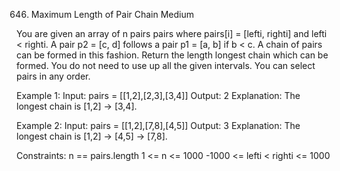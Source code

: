 646. Maximum Length of Pair Chain
Medium

You are given an array of n pairs pairs where pairs[i] = [lefti, righti] and lefti < righti.
A pair p2 = [c, d] follows a pair p1 = [a, b] if b < c. A chain of pairs can be formed in this fashion.
Return the length longest chain which can be formed.
You do not need to use up all the given intervals. You can select pairs in any order.

Example 1:
Input: pairs = [[1,2],[2,3],[3,4]]
Output: 2
Explanation: The longest chain is [1,2] -> [3,4].

Example 2:
Input: pairs = [[1,2],[7,8],[4,5]]
Output: 3
Explanation: The longest chain is [1,2] -> [4,5] -> [7,8].
 
Constraints:
n == pairs.length
1 <= n <= 1000
-1000 <= lefti < righti <= 1000
